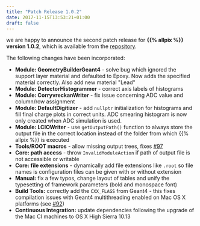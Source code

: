 ```yaml
---
title: "Patch Release 1.0.2"
date: 2017-11-15T13:53:21+01:00
draft: false
---
```


we are happy to announce the second patch release for **{{% allpix %}} version 1.0.2**, which is available from the [repository](https://gitlab.cern.ch/allpix-squared/allpix-squared/).

The following changes have been incorporated:
<!--more-->

* **Module: GeometryBuilderGeant4** - solve bug which ignored the support layer material and defaulted to Epoxy. Now adds the specified material correctly. Also add new material "Lead"
* **Module: DetectorHistogrammer** - correct axis labels of histograms
* **Module: CorryvreckanWriter** - fix issue concerning ADC value and column/row assignment
* **Module: DefaultDigitizer** - add `nullptr` initialization for histograms and fill final charge plots in correct units. ADC smearing histogram is now only created when ADC simulation is used.
* **Module: LCIOWriter** - use `getOutputPath()` function to always store the output file in the correct location instead of the folder from which {{% allpix %}} is executed
* **Tools/ROOT macros** - allow missing output trees, fixes [#97](https://gitlab.cern.ch/allpix-squared/allpix-squared/issues/97)
* **Core: path access** - throw `InvalidModuleAction` if path of output file is not accessible or writable
* **Core: file extensions** - dynamically add file extensions like `.root` so file names is configuration files can be given with or without extension
* **Manual:** fix a few typos, change layout of tables and unify the typesetting of framework parameters (bold and monospace font)
* **Build Tools:** correctly add the `CXX_FLAGS` from Geant4 - this fixes compilation issues with Geant4 multithreading enabled on Mac OS X platforms (see [#92](https://gitlab.cern.ch/allpix-squared/allpix-squared/issues/92))
* **Continuous Integration:** update dependencies following the upgrade of the Mac CI machines to OS X High Sierra 10.13
